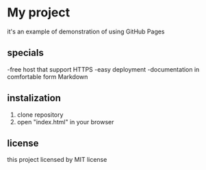 # My project
it's an example of demonstration of using GitHub Pages

## specials
-free host that support HTTPS
-easy deployment
-documentation in comfortable form Markdown

## instalization
1. clone repository
2. open "index.html" in your browser

## license
this project licensed by MIT license
